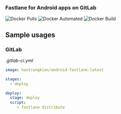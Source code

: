 ### Fastlane for Android apps on GitLab

![Docker Pulls](https://img.shields.io/docker/pulls/hantrungkien/android-ci-cd-fastlane.svg)
![Docker Automated](https://img.shields.io/docker/automated/hantrungkien/android-ci-cd-fastlane.svg)
![Docker Build](https://img.shields.io/docker/cloud/build/hantrungkien/android-ci-cd-fastlane.svg)

## Sample usages
### GitLab
*.gitlab-ci.yml*

```yml
image: hantrungkien/android-fastlane:latest

stages:
  - deploy

deploy:
  stage: deploy
  script:
     - fastlane distribute
```
